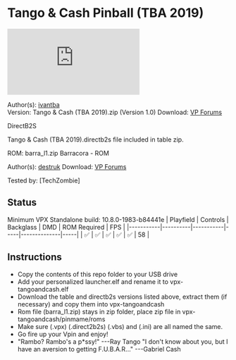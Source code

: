 # Tango & Cash Pinball (TBA 2019)

![Table Preview](https://www.vpforums.org/index.php?app=downloads&module=display&section=screenshot&record=95186&id=16281&full=1)

Author(s): [ivantba](https://www.vpforums.org/index.php?showuser=123858)  
Version:  Tango & Cash (TBA 2019).zip (Version 1.0)
Download:  [VP Forums](https://www.vpforums.org/index.php?app=downloads&showfile=16281)

DirectB2S

Tango & Cash (TBA 2019).directb2s file included in table zip.

ROM: barra_l1.zip
Barracora - ROM

Author(s): [destruk](https://www.vpforums.org/index.php?showuser=5)
Download:  [VP Forums](https://www.vpforums.org/index.php?app=downloads&showfile=127)

Tested by:
[TechZombie]

## Status 

Minimum VPX Standalone build: 10.8.0-1983-b84441e
| Playfield | Controls | Backglass | DMD | ROM Required | FPS | 
|-----------|----------|-----------|-----|--------------|-----|
| :white_check_mark: | :white_check_mark: | :white_check_mark: | :white_check_mark: | :white_check_mark: | 58 |

## Instructions

- Copy the contents of this repo folder to your USB drive
- Add your personalized launcher.elf and rename it to vpx-tangoandcash.elf
- Download the table and directb2s versions listed above, extract them (if necessary) and copy them into vpx-tangoandcash
- Rom file (barra_l1.zip) stays in zip folder, place zip file in vpx-tangoandcash/pinmame/roms
- Make sure (.vpx) (.direct2b2s) (.vbs) and (.ini) are all named the same. 
- Go fire up your Vpin and enjoy!
- "Rambo? Rambo's a p*ssy!" ---Ray Tango     "I don't know about you, but I have an aversion to getting F.U.B.A.R..." ---Gabriel Cash 
